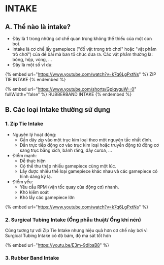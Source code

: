 # INTAKE

## A. Thế nào là intake?

* Đây là 1 trong những cơ chế quan trọng không thể thiếu của một con bot.&#x20;
* Intake là cơ chế lấy gamepiece ("đồ vật trong trò chơi" hoặc "vật phẩm trò chơi") của đề bài mà ban tổ chức đưa ra. Các vật phẩm thường là: bóng, hộp, vòng, ...
* Đây là một số ví dụ:&#x20;

{% embed url="https://www.youtube.com/watch?v=k7q6LgPxtNs" %}
ZIP TIE INTAKE
{% endembed %}

{% embed url="https://www.youtube.com/shorts/GplqvguW--0" fullWidth="false" %}
RUBBERBAND INTAKE
{% endembed %}

## B. Các loại Intake thường sử dụng

### 1. **Zip Tie Intake**

* Nguyên lý hoạt động:
  * Gắn dây zip vào một trục kim loại theo một nguyên tắc nhất định.
  * Dẫn trực tiếp động cơ vào trục kim loại hoặc truyền động từ động cơ sang trục bằng xích, bánh răng, dây curoa, ...
* Điểm mạnh:&#x20;
  * Dễ thực hiện
  * Có thể thu thập nhiều gamepiece cùng một lúc.
  * Lấy được nhiều thể loại gamepiece khác nhau và các gamepiece có hình dáng kỳ lạ.
* Điểm yếu:
  * Yêu cầu RPM (vận tốc quay của động cơ) nhanh.
  * Khó kiểm soát
  * Khó lấy các gamepiece lớn

{% embed url="https://www.youtube.com/watch?v=k7q6LgPxtNs" %}



### 2. Surgical Tubing Intake (Ống phẫu thuật/ Ống khí nén)

Cũng tương tự với Zip Tie Intake nhưng hiệu quả hơn cơ chế này bơi vì Surgical Tubing Intake có độ bám, độ ma sát tốt hơn

{% embed url="https://youtu.be/E3m-9dlbaB8" %}

### 3. Rubber Band Intake





